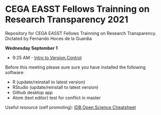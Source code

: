 # CEGA EASST Fellows Trainning on Research Transparency 2021
Repository for CEGA EASST Fellows Trainning on Research Transparency.   
Dictated by Fernando Hoces de la Guardia


**Wednesday September 1**
- 9:25 AM	- [Intro to Version Control]( https://bitss.github.io/CEGA2021b/)




Before this meeting please sure sure you have installed the following software:
 -  R (update/reinstall to latest version)
 -  RStudio  (update/reinstall to latest version)
 -  Github desktop app
 -  Atom (text editor) test for conflict in master


Useful resource (self promoting): [IDB Open Science Cheatsheet](http://idbdocs.iadb.org/wsdocs/getdocument.aspx?docnum=EZSHARE-1350314980-383)
